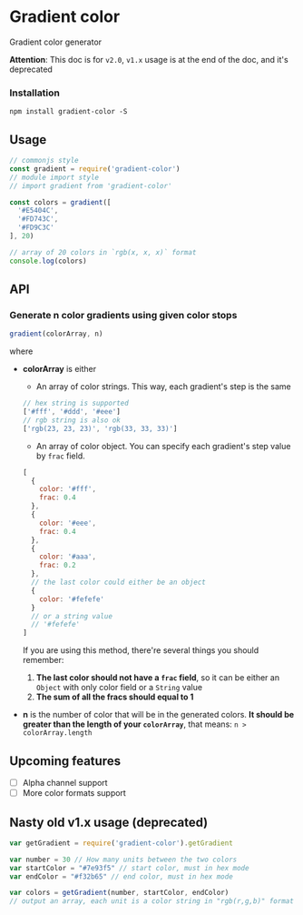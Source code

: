 # Gradient color

Gradient color generator

**Attention**: This doc is for `v2.0`, `v1.x` usage is at the end of the doc, and it's deprecated

### Installation

`npm install gradient-color -S`

## Usage

```js
// commonjs style
const gradient = require('gradient-color')
// module import style
// import gradient from 'gradient-color'

const colors = gradient([
  '#E5404C',
  '#FD743C',
  '#FD9C3C'
], 20)

// array of 20 colors in `rgb(x, x, x)` format
console.log(colors)
```

## API

### Generate n color gradients using given color stops

```js
gradient(colorArray, n)
```
where

- **colorArray** is either
  - An array of color strings. This way, each gradient's step is the same
  ```js
  // hex string is supported
  ['#fff', '#ddd', '#eee']
  // rgb string is also ok
  ['rgb(23, 23, 23)', 'rgb(33, 33, 33)']
  ```
  - An array of color object. You can specify each gradient's step value by `frac` field.
  ```js
  [
    {
      color: '#fff',
      frac: 0.4
    },
    {
      color: '#eee',
      frac: 0.4
    },
    {
      color: '#aaa',
      frac: 0.2
    },
    // the last color could either be an object
    {
      color: '#fefefe'
    }
    // or a string value
    // '#fefefe'
  ]
  ```
  If you are using this method, there're several things you should remember:

  1. **The last color should not have a `frac` field**, so it can be either an `Object` with only color field or a `String` value
  2. **The sum of all the fracs should equal to 1**


- **n** is the number of color that will be in the generated colors. **It should be greater than the length of your `colorArray`**, that means: `n > colorArray.length`


## Upcoming features

- [ ] Alpha channel support
- [ ] More color formats support

## Nasty old v1.x usage (deprecated)

```js
var getGradient = require('gradient-color').getGradient

var number = 30 // How many units between the two colors
var startColor = "#7e93f5" // start color, must in hex mode
var endColor = "#f32b65" // end color, must in hex mode

var colors = getGradient(number, startColor, endColor)
// output an array, each unit is a color string in "rgb(r,g,b)" format
```
